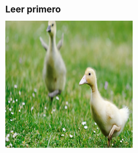 # Leer primero

<img width="400" height="400" src="https://raw.githubusercontent.com/Damian324/Data-Science-Portfolio/master/Proyectos_propios/analisis%20de%20canasta%20de%20la%20compra/imagenes/imagen.jpg">


